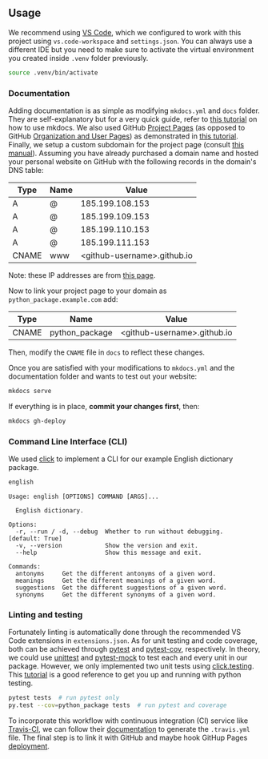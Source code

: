 ## Usage

We recommend using [VS Code](https://code.visualstudio.com/), which we configured to work with this project using `vs.code-workspace` and `settings.json`. You can always use a different IDE but you need to make sure to activate the virtual environment you created inside `.venv` folder previously.

```sh
source .venv/bin/activate
```

### Documentation

Adding documentation is as simple as modifying `mkdocs.yml` and `docs` folder. They are self-explanatory but for a very quick guide, refer to [this tutorial](https://www.mkdocs.org/) on how to use mkdocs. We also used GitHub [Project Pages](https://help.github.com/articles/user-organization-and-project-pages/#project-pages-sites) (as opposed to GitHub [Organization and User Pages](https://help.github.com/articles/user-organization-and-project-pages/#user-and-organization-pages-sites)) as demonstrated in [this tutorial](https://www.mkdocs.org/user-guide/deploying-your-docs/). Finally, we setup a custom subdomain for the project page (consult [this manual](https://help.github.com/articles/using-a-custom-domain-with-github-pages/)). Assuming you have already purchased a domain name and hosted your personal website on GitHub with the following records in the domain's DNS table:

<!-- table is generated using: https://www.tablesgenerator.com/markdown_tables -->
| Type  | Name | Value                             |
|-------|------|-----------------------------------|
| A     | @    | 185.199.108.153                   |
| A     | @    | 185.199.109.153                   |
| A     | @    | 185.199.110.153                   |
| A     | @    | 185.199.111.153                   |
| CNAME | www  | &lt;github-username&gt;.github.io |

Note: these IP addresses are from [this page](https://help.github.com/articles/setting-up-an-apex-domain/).

Now to link your project page to your domain as `python_package.example.com` add:

| Type  | Name           | Value                             |
|-------|----------------|-----------------------------------|
| CNAME | python_package | &lt;github-username&gt;.github.io |

Then, modify the `CNAME` file in `docs` to reflect these changes. 

Once you are satisfied with your modifications to `mkdocs.yml` and the documentation folder and wants to test out your website:

```sh
mkdocs serve
```

If everything is in place, **commit your changes first**, then:

```sh
mkdocs gh-deploy
```

### Command Line Interface (CLI)

We used [click](https://click.palletsprojects.com/en/7.x/) to implement a CLI for our example English dictionary package.

```sh
english
```

```
Usage: english [OPTIONS] COMMAND [ARGS]...

  English dictionary.

Options:
  -r, --run / -d, --debug  Whether to run without debugging.  [default: True]
  -v, --version            Show the version and exit.
  --help                   Show this message and exit.

Commands:
  antonyms     Get the different antonyms of a given word.
  meanings     Get the different meanings of a given word.
  suggestions  Get the different suggestions of a given word.
  synonyms     Get the different synonyms of a given word.
```

### Linting and testing

Fortunately linting is automatically done through the recommended VS Code extensions in `extensions.json`. As for unit testing and code coverage, both can be achieved through [pytest](https://pytest.org) and [pytest-cov](https://pytest-cov.readthedocs.io/en/latest/), respectively. In theory, we could use [unittest](https://docs.python.org/3.7/library/unittest.html) and [pytest-mock](https://pypi.org/project/pytest-mock/) to test each and every unit in our package. However, we only implemented two unit tests using [click.testing](https://click.palletsprojects.com/en/7.x/testing/). This [tutorial](https://realpython.com/python-testing) is a good reference to get you up and running with python testing.

```sh
pytest tests  # run pytest only
py.test --cov=python_package tests  # run pytest and coverage
```

To incorporate this workflow with continuous integration (CI) service like [Travis-CI](https://travis-ci.com/), we can follow their [documentation](https://docs.travis-ci.com/user/customizing-the-build) to generate the `.travis.yml` file. The final step is to link it with GitHub and maybe hook GitHup Pages [deployment](https://docs.travis-ci.com/user/deployment/pages/).